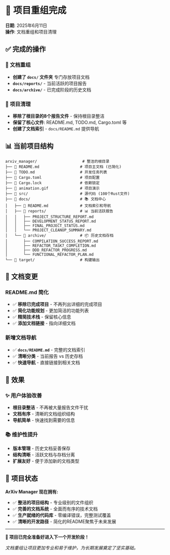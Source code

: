 # 🎉 项目重组完成

**日期**: 2025年6月11日  
**操作**: 文档重组和项目清理

## ✅ 完成的操作

### 📁 文档重组
- **创建了 `docs/` 文件夹** 专门存放项目文档
- **`docs/reports/`** - 当前活跃的项目报告
- **`docs/archive/`** - 已完成阶段的历史文档

### 🧹 项目清理
- **移除了根目录的8个报告文件** - 保持根目录整洁
- **保留了核心文件**: README.md, TODO.md, Cargo.toml 等
- **创建了文档索引** - `docs/README.md` 提供导航

## 📊 当前项目结构

```
arxiv_manager/                    # 整洁的根目录
├── 📄 README.md                  # 项目主文档 (已简化)
├── 📄 TODO.md                    # 开发任务列表
├── 📄 Cargo.toml                 # 项目配置
├── 📄 Cargo.lock                 # 依赖锁定
├── 🎯 animation.gif              # 项目演示
├── 📁 src/                       # 源代码 (108个Rust文件)
├── 📁 docs/                      # 📚 文档中心
│   ├── 📄 README.md              # 文档索引和导航
│   ├── 📁 reports/               # 📊 当前活跃报告
│   │   ├── PROJECT_STRUCTURE_REPORT.md
│   │   ├── DEVELOPMENT_STATUS_REPORT.md
│   │   ├── FINAL_PROJECT_STATUS.md
│   │   └── PROJECT_CLEANUP_SUMMARY.md
│   └── 📁 archive/               # 📦 历史文档存档
│       ├── COMPILATION_SUCCESS_REPORT.md
│       ├── REFACTOR_TASK7_COMPLETION.md
│       ├── DDD_REFACTOR_PROGRESS.md
│       └── FUNCTIONAL_REFACTOR_PLAN.md
└── 📁 target/                    # 构建输出
```

## 📝 文档变更

### README.md 简化
- ✅ **移除已完成项目** - 不再列出详细的完成项目
- ✅ **简化功能规划** - 更加简洁的功能列表
- ✅ **精简技术栈** - 保留核心信息
- ✅ **添加文档链接** - 指向详细文档

### 新增文档导航
- ✅ **`docs/README.md`** - 完整的文档索引
- ✅ **清晰分类** - 当前报告 vs 历史存档
- ✅ **快速导航** - 直接链接到相关文档

## 🎯 效果

### ✨ 用户体验改善
- **根目录整洁** - 不再被大量报告文件干扰
- **文档有序** - 清晰的文档组织结构
- **导航简单** - 快速找到需要的信息

### 📚 维护性提升
- **版本管理** - 历史文档妥善保存
- **结构清晰** - 活跃文档与存档分离
- **扩展友好** - 便于添加新的文档类型

## 🚀 项目状态

**ArXiv Manager 现在拥有:**
- ✅ **整洁的项目结构** - 专业级别的文件组织
- ✅ **完善的文档系统** - 全面而有序的技术文档
- ✅ **生产就绪的代码库** - 零编译错误，完整测试覆盖
- ✅ **清晰的开发路径** - 简化的README聚焦于未来发展

---

**🎉 项目已完全准备好进入下一个开发阶段！**

*文档重组让项目更加专业和易于维护，为长期发展奠定了坚实基础。*
